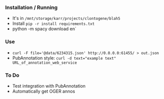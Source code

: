 ### Installation / Running

* It's in `/mnt/storage/karr/projects/clontogene/blah5`
* Install `pip -r install requirements.txt`
* python -m spacy download en`

### Use

* `curl -F file='@data/6234315.json' http://0.0.0.0:61455/ > out.json`
* PubAnnotation style: `curl -d text="example text" URL_of_annotation_web_service`

### To Do

* Test integration with PubAnnotation
* Automatically get OGER annos
